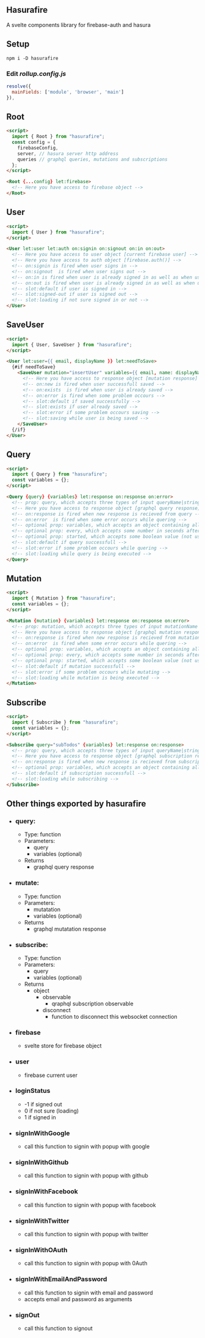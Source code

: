 ## Hasurafire

A svelte components library for firebase-auth and hasura

## Setup

```
npm i -D hasurafire
```

### Edit _rollup.config.js_

```javascript
resolve({
  mainFields: ['module', 'browser', 'main']
}),
```

## Root

```html
<script>
  import { Root } from "hasurafire";
  const config = {
    firebaseConfig,
    server, // hasura server http address
    queries // graphql queries, mutations and subscriptions
  };
</script>

<Root {...config} let:firebase>
  <!-- Here you have access to firebase object -->
</Root>
```

## User

```html
<script>
  import { User } from "hasurafire";
</script>

<User let:user let:auth on:signin on:signout on:in on:out>
  <!-- Here you have access to user object [current firebase user] -->
  <!-- Here you have access to auth object [firebase.auth()] -->
  <!-- on:signin is fired when user signs in -->
  <!-- on:signout  is fired when user signs out -->
  <!-- on:in is fired when user is already signed in as well as when user signs in -->
  <!-- on:out is fired when user is already signed in as well as when user signs out -->
  <!-- slot:default if user is signed in -->
  <!-- slot:signed-out if user is signed out -->
  <!-- slot:loading if not sure signed in or not -->
</User>
```

## SaveUser

```html
<script>
  import { User, SaveUser } from "hasurafire";
</script>

<User let:user={{ email, displayName }} let:needToSave>
  {#if needToSave}
    <SaveUser mutation="insertUser" variables={{ email, name: displayName }} let:response on:error={signOut} >
      <!-- Here you have access to response object [mutation response] -->
      <!-- on:new is fired when user successfull saved -->
      <!-- on:exists  is fired when user is already saved -->
      <!-- on:error is fired when some problem occours -->
      <!-- slot:default if saved successfully -->
      <!-- slot:exists if user already saved -->
      <!-- slot:error if some problem occours saving -->
      <!-- slot:saving while user is being saved -->
    </SaveUser>
  {/if}
</User>
```

## Query

```html
<script>
  import { Query } from "hasurafire";
  const variables = {};
</script>

<Query {query} {variables} let:response on:response on:error>
  <!-- prop: query, which accepts three types of input queryName|stringQuery|gqlTagQuery -->
  <!-- Here you have access to response object [graphql query response] -->
  <!-- on:response is fired when new response is recieved from query -->
  <!-- on:error  is fired when some error occurs while quering -->
  <!-- optional prop: variables, which accepts an object containing all the variables needed for this graplql query -->
  <!-- optional prop: every, which accepts some number in seconds after which re-execute this query -->
  <!-- optional prop: started, which accepts some boolean value (not used with every prop) to start quering on mount) -->
  <!-- slot:default if query successfull -->
  <!-- slot:error if some problem occours while quering -->
  <!-- slot:loading while query is being executed -->
</Query>
```

## Mutation

```html
<script>
  import { Mutation } from "hasurafire";
  const variables = {};
</script>

<Mutation {mutation} {variables} let:response on:response on:error>
  <!-- prop: mutation, which accepts three types of input mutationName|stringMutation|gqlTagMutation -->
  <!-- Here you have access to response object [graphql mutation response] -->
  <!-- on:response is fired when new response is recieved from mutation -->
  <!-- on:error  is fired when some error occurs while quering -->
  <!-- optional prop: variables, which accepts an object containing all the variables needed for this graplql mutation -->
  <!-- optional prop: every, which accepts some number in seconds after which re-execute this mutation -->
  <!-- optional prop: started, which accepts some boolean value (not used with every prop) to start quering on mount) -->
  <!-- slot:default if mutation successfull -->
  <!-- slot:error if some problem occours while mutating -->
  <!-- slot:loading while mutation is being executed -->
</Mutation>
```

## Subscribe

```html
<script>
  import { Subscribe } from "hasurafire";
  const variables = {};
</script>

<Subscribe query="subTodos" {variables} let:response on:response>
  <!-- prop: query, which accepts three types of input queryName|stringQuery|gqlTagQuery -->
  <!-- Here you have access to response object [graphql subscription response] -->
  <!-- on:response is fired when new response is recieved from subscription -->
  <!-- optional prop: variables, which accepts an object containing all the variables needed for this graplql subscription -->
  <!-- slot:default if subscription successfull -->
  <!-- slot:loading while subscribing -->
</Subscribe>
```

## Other things exported by hasurafire

- ### query:

  - Type: function
  - Parameters:
    - query
    - variables (optional)
  - Returns
    - graphql query response

- ### mutate:

  - Type: function
  - Parameters:
    - mutatation
    - variables (optional)
  - Returns
    - graphql mutatation response

- ### subscribe:

  - Type: function
  - Parameters:
    - query
    - variables (optional)
  - Returns
    - object
      - observable
        - qraphql subscription observable
      - disconnect
        - function to disconnect this websocket connection

- ### firebase

  - svelte store for firebase object

- ### user

  - firebase current user

- ### loginStatus

  - -1 if signed out
  - 0 if not sure (loading)
  - 1 if signed in

- ### signInWithGoogle

  - call this function to signin with popup with google

- ### signInWithGithub

  - call this function to signin with popup with github

- ### signInWithFacebook

  - call this function to signin with popup with facebook

- ### signInWithTwitter

  - call this function to signin with popup with twitter

- ### signInWithOAuth

  - call this function to signin with popup with 0Auth

- ### signInWithEmailAndPassword

  - call this function to signin with email and password
  - accepts email and password as arguments

- ### signOut
  - call this function to signout

